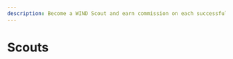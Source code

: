 ```yaml
---
description: Become a WIND Scout and earn commission on each successful startup referral
---
```


# Scouts

